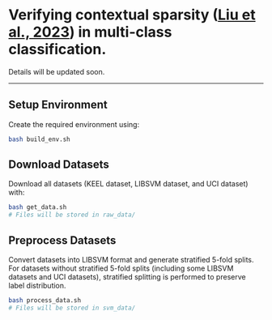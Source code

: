 # Verifying contextual sparsity ([Liu et al., 2023](https://proceedings.mlr.press/v202/liu23am/liu23am.pdf)) in multi-class classification.
Details will be updated soon.

---

## Setup Environment
Create the required environment using:
```bash
bash build_env.sh
```

## Download Datasets
Download all datasets (KEEL dataset, LIBSVM dataset, and UCI dataset) with:
```bash
bash get_data.sh
# Files will be stored in raw_data/
```

## Preprocess Datasets
Convert datasets into LIBSVM format and generate stratified 5-fold splits.
For datasets without stratified 5-fold splits (including some LIBSVM datasets and UCI datasets), stratified splitting is performed to preserve label distribution.

```bash
bash process_data.sh
# Files will be stored in svm_data/
```
